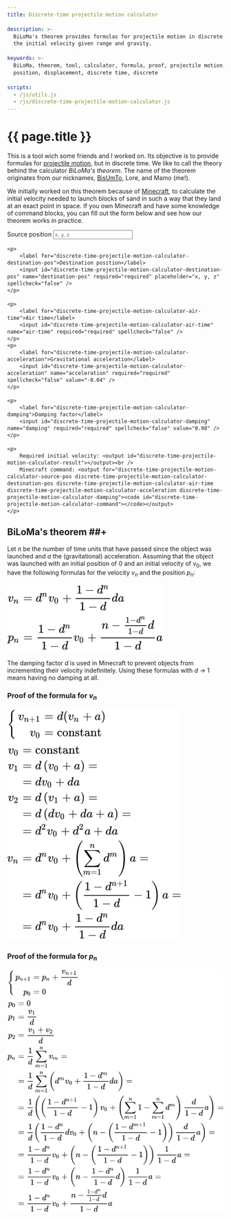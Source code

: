 ```yaml
---
title: Discrete-time projectile motion calculator

description: >-
  BiLoMa's theorem provides formulas for projectile motion in discrete time. An online tool is provided to calculate
  the initial velocity given range and gravity.

keywords: >-
  BiLoMa, theorem, tool, calculator, formula, proof, projectile motion, projectile, motion, initial velocity, velocity,
  position, displacement, discrete time, discrete

scripts:
  - /js/utils.js
  - /js/discrete-time-projectile-motion-calculator.js
---
```


# {{ page.title }} #

This is a tool wich some friends and I worked on. Its objective is to provide formulas for
[projectile motion](https://en.wikipedia.org/wiki/Projectile_motion), but in discrete time. We like to call the
theory behind the calculator _BiLoMa's theorem_. The name of the theorem originates from our nicknames,
[BisUmTo](https://bisumto.it/), Lore, and Mamo (me!).

We initially worked on this theorem because of [Minecraft](https://www.minecraft.net/), to calculate the initial
velocity needed to launch blocks of sand in such a way that they land at an exact point in
space. If you own Minecraft and have some knowledge of command blocks, you can fill out the form
below and see how our theorem works in practice.

<form id="discrete-time-projectile-motion-calculator">
	<p>
		<label for="discrete-time-projectile-motion-calculator-source-pos">Source position</label>
		<input id="discrete-time-projectile-motion-calculator-source-pos" name="source-pos" required="required" placeholder="x, y, z" spellcheck="false" />
	</p>

	<p>
		<label for="discrete-time-projectile-motion-calculator-destination-pos">Destination position</label>
		<input id="discrete-time-projectile-motion-calculator-destination-pos" name="destination-pos" required="required" placeholder="x, y, z" spellcheck="false" />
	</p>

	<p>
		<label for="discrete-time-projectile-motion-calculator-air-time">Air time</label>
		<input id="discrete-time-projectile-motion-calculator-air-time" name="air-time" required="required" spellcheck="false" />
	</p>
	<p>
		<label for="discrete-time-projectile-motion-calculator-acceleration">Gravitational acceleration</label>
		<input id="discrete-time-projectile-motion-calculator-acceleration" name="acceleration" required="required" spellcheck="false" value="-0.04" />
	</p>

	<p>
		<label for="discrete-time-projectile-motion-calculator-damping">Damping factor</label>
		<input id="discrete-time-projectile-motion-calculator-damping" name="damping" required="required" spellcheck="false" value="0.98" />
	</p>

	<p>
		Required initial velocity: <output id="discrete-time-projectile-motion-calculator-result"></output><br />
		Minecraft command: <output for="discrete-time-projectile-motion-calculator-source-pos discrete-time-projectile-motion-calculator-destination-pos discrete-time-projectile-motion-calculator-air-time discrete-time-projectile-motion-calculator-acceleration discrete-time-projectile-motion-calculator-damping"><code id="discrete-time-projectile-motion-calculator-command"></code></output>
	</p>
</form>


## BiLoMa's theorem ##+

Let <i>n</i> be the number of time units that have passed since the object was launched and <i>a</i> the
(gravitational) acceleration. Assuming that the object was launched with an initial position of 0 and an initial
velocity of <i>v</i><sub>0</sub>, we have the following formulas for the velocity <i>v</i><sub><i>n</i></sub> and the
position <i>p</i><sub><i>n</i></sub>:

![BiLoMa’s theorem](/img/discrete-time-projectile-motion-calculator/theorem.svg)

The damping factor <i>d</i> is used in Minecraft to prevent objects from incrementing their velocity indefinitely.
Using these formulas with <span class="nowrap"><i>d</i> → 1</span> means having no damping at all.


### Proof of the formula for <i>v<sub>n</sub></i> ###

![Proof of the formula for vn](/img/discrete-time-projectile-motion-calculator/vn-proof.svg)


### Proof of the formula for <i>p<sub>n</sub></i> ###

![Proof of the formula for pn](/img/discrete-time-projectile-motion-calculator/pn-proof.svg)
